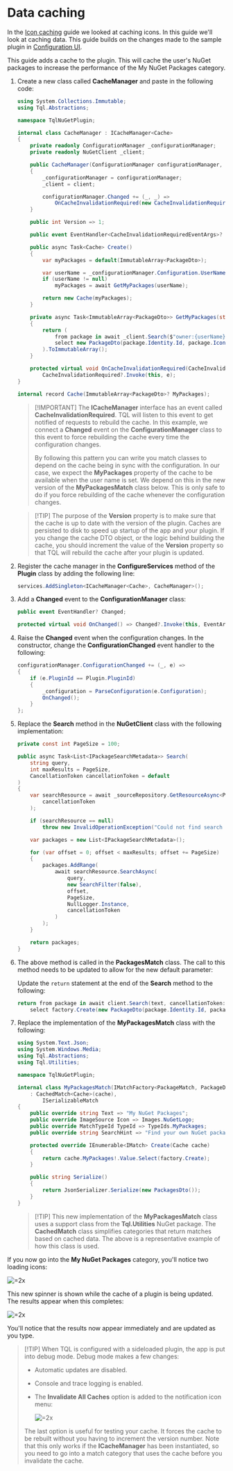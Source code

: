 # Data caching

In the [Icon caching](Icon-caching.md) guide we looked at caching icons. In this
guide we'll look at caching data. This guide builds on the changes made to the
sample plugin in [Configuration UI](Configuration-UI.md).

This guide adds a cache to the plugin. This will cache the user's NuGet packages
to increase the performance of the My NuGet Packages category.

1. Create a new class called **CacheManager** and paste in the following code:

   ```cs
   using System.Collections.Immutable;
   using Tql.Abstractions;

   namespace TqlNuGetPlugin;

   internal class CacheManager : ICacheManager<Cache>
   {
       private readonly ConfigurationManager _configurationManager;
       private readonly NuGetClient _client;

       public CacheManager(ConfigurationManager configurationManager, NuGetClient client)
       {
           _configurationManager = configurationManager;
           _client = client;

           configurationManager.Changed += (_, _) =>
               OnCacheInvalidationRequired(new CacheInvalidationRequiredEventArgs(true));
       }

       public int Version => 1;

       public event EventHandler<CacheInvalidationRequiredEventArgs>? CacheInvalidationRequired;

       public async Task<Cache> Create()
       {
           var myPackages = default(ImmutableArray<PackageDto>);

           var userName = _configurationManager.Configuration.UserName;
           if (userName != null)
               myPackages = await GetMyPackages(userName);

           return new Cache(myPackages);
       }

       private async Task<ImmutableArray<PackageDto>> GetMyPackages(string userName)
       {
           return (
               from package in await _client.Search($"owner:{userName}", 1000)
               select new PackageDto(package.Identity.Id, package.IconUrl?.ToString())
           ).ToImmutableArray();
       }

       protected virtual void OnCacheInvalidationRequired(CacheInvalidationRequiredEventArgs e) =>
           CacheInvalidationRequired?.Invoke(this, e);
   }

   internal record Cache(ImmutableArray<PackageDto>? MyPackages);
   ```

   > [!IMPORTANT] The **ICacheManager** interface has an event called
   > **CacheInvalidationRequired**. TQL will listen to this event to get
   > notified of requests to rebuild the cache. In this example, we connect a
   > **Changed** event on the **ConfigurationManager** class to this event to
   > force rebuilding the cache every time the configuration changes.
   >
   > By following this pattern you can write you match classes to depend on the
   > cache being in sync with the configuration. In our case, we expect the
   > **MyPackages** property of the cache to be available when the user name is
   > set. We depend on this in the new version of the **MyPackagesMatch** class
   > below. This is only safe to do if you force rebuilding of the cache
   > whenever the configuration changes.

   > [!TIP] The purpose of the **Version** property is to make sure that the
   > cache is up to date with the version of the plugin. Caches are persisted to
   > disk to speed up startup of the app and your plugin. If you change the
   > cache DTO object, or the logic behind building the cache, you should
   > increment the value of the **Version** property so that TQL will rebuild
   > the cache after your plugin is updated.

2. Register the cache manager in the **ConfigureServices** method of the
   **Plugin** class by adding the following line:

   ```cs
   services.AddSingleton<ICacheManager<Cache>, CacheManager>();
   ```

3. Add a **Changed** event to the **ConfigurationManager** class:

   ```cs
   public event EventHandler? Changed;

   protected virtual void OnChanged() => Changed?.Invoke(this, EventArgs.Empty);
   ```

4. Raise the **Changed** event when the configuration changes. In the
   constructor, change the **ConfigurationChanged** event handler to the
   following:

   ```cs
   configurationManager.ConfigurationChanged += (_, e) =>
   {
       if (e.PluginId == Plugin.PluginId)
       {
           _configuration = ParseConfiguration(e.Configuration);
           OnChanged();
       }
   };
   ```

5. Replace the **Search** method in the **NuGetClient** class with the following
   implementation:

   ```cs
   private const int PageSize = 100;

   public async Task<List<IPackageSearchMetadata>> Search(
       string query,
       int maxResults = PageSize,
       CancellationToken cancellationToken = default
   )
   {
       var searchResource = await _sourceRepository.GetResourceAsync<PackageSearchResource>(
           cancellationToken
       );

       if (searchResource == null)
           throw new InvalidOperationException("Could not find search resource");

       var packages = new List<IPackageSearchMetadata>();

       for (var offset = 0; offset < maxResults; offset += PageSize)
       {
           packages.AddRange(
               await searchResource.SearchAsync(
                   query,
                   new SearchFilter(false),
                   offset,
                   PageSize,
                   NullLogger.Instance,
                   cancellationToken
               )
           );
       }

       return packages;
   }
   ```

6. The above method is called in the **PackagesMatch** class. The call to this
   method needs to be updated to allow for the new default parameter:

   Update the `return` statement at the end of the **Search** method to the
   following:

   ```cs
   return from package in await client.Search(text, cancellationToken: cancellationToken)
       select factory.Create(new PackageDto(package.Identity.Id, package.IconUrl?.ToString()));
   ```

7. Replace the implementation of the **MyPackagesMatch** class with the
   following:

   ```cs
   using System.Text.Json;
   using System.Windows.Media;
   using Tql.Abstractions;
   using Tql.Utilities;

   namespace TqlNuGetPlugin;

   internal class MyPackagesMatch(IMatchFactory<PackageMatch, PackageDto> factory, ICache<Cache> cache)
       : CachedMatch<Cache>(cache),
           ISerializableMatch
   {
       public override string Text => "My NuGet Packages";
       public override ImageSource Icon => Images.NuGetLogo;
       public override MatchTypeId TypeId => TypeIds.MyPackages;
       public override string SearchHint => "Find your own NuGet packages";

       protected override IEnumerable<IMatch> Create(Cache cache)
       {
           return cache.MyPackages!.Value.Select(factory.Create);
       }

       public string Serialize()
       {
           return JsonSerializer.Serialize(new PackagesDto());
       }
   }
   ```

   > [!TIP] This new implementation of the **MyPackagesMatch** class uses a
   > support class from the **Tql.Utilities** NuGet package. The **CachedMatch**
   > class simplifies categories that return matches based on cached data. The
   > above is a representative example of how this class is used.

If you now go into the **My NuGet Packages** category, you'll notice two loading
icons:

![=2x](../Images/Cache-rebuilding.png)

This new spinner is shown while the cache of a plugin is being updated. The
results appear when this completes:

![=2x](../Images/Cached-search-results.png)

You'll notice that the results now appear immediately and are updated as you
type.

> [!TIP] When TQL is configured with a sideloaded plugin, the app is put into
> debug mode. Debug mode makes a few changes:
>
> - Automatic updates are disabled.
> - Console and trace logging is enabled.
> - The **Invalidate All Caches** option is added to the notification icon menu:
>
>   ![=2x](../Images/Invalidate-all-caches.png)
>
> The last option is useful for testing your cache. It forces the cache to be
> rebuilt without you having to increment the version number. Note that this
> only works if the **ICacheManager** has been instantiated, so you need to go
> into a match category that uses the cache before you invalidate the cache.

